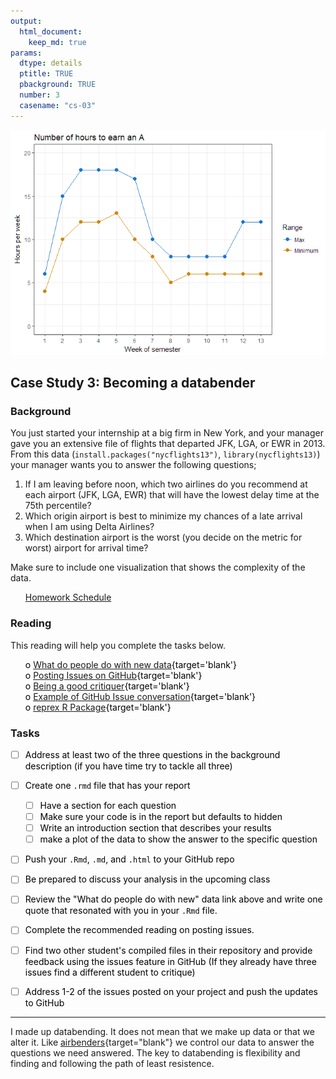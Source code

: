 ```yaml
---
output:  
  html_document:  
    keep_md: true  
params:
  dtype: details
  ptitle: TRUE
  pbackground: TRUE
  number: 3
  casename: "cs-03"
---
```





![](cs03_details_files/figure-html/unnamed-chunk-2-1.png)<!-- -->

## Case Study 3: Becoming a databender 
### Background 
You just started your internship at a big firm in New York, and your manager gave you an extensive file of flights that departed JFK, LGA, or EWR in 2013. From this data (`install.packages("nycflights13")`, `library(nycflights13)`) your manager wants you to answer the following questions;

1. If I am leaving before noon, which two airlines do you recommend at each airport (JFK, LGA, EWR) that will have the lowest delay time at the 75th percentile?
2. Which origin airport is best to minimize my chances of a late arrival when I am using Delta Airlines?
3. Which destination airport is the worst (you decide on the metric for worst) airport for arrival time?

Make sure to include one visualization that shows the complexity of the data.

 * [Homework Schedule](../homework_schedule.html)






### Reading

This reading will help you complete the tasks below.

* o [What do people do with new data](https://simplystatistics.org/2014/06/13/what-i-do-when-i-get-a-new-data-set-as-told-through-tweets/){target='blank'}
* o [Posting Issues on GitHub](https://guides.github.com/features/issues/){target='blank'}
* o [Being a good critiquer](https://sifterapp.com/blog/2012/08/tips-for-effectively-reporting-bugs-and-issues/){target='blank'}
* o [Example of GitHub Issue conversation](https://github.com/STAT545-UBC/Discussion/issues/387){target='blank'}
* o [reprex R Package](https://github.com/tidyverse/reprex#what-is-a-reprex){target='blank'}


### Tasks


<style>
ul {
   color: black;
   list-style-type: none;
   list-style-position: outside;

}

</style>


* [ ] Address at least two of the three questions in the background description (if you have time try to tackle all three)
* [ ] Create one `.rmd` file that has your report
    * [ ] Have a section for each question
    * [ ] Make sure your code is in the report but defaults to hidden
    * [ ] Write an introduction section that describes your results
    * [ ] make a plot of the data to show the answer to the specific question
* [ ] Push your `.Rmd`, `.md`, and `.html` to your GitHub repo
* [ ] Be prepared to discuss your analysis in the upcoming class
* [ ] Review the "What do people do with new" data link above and write one quote that resonated with you in your `.Rmd` file.
* [ ] Complete the recommended reading on posting issues.
* [ ] Find two other student's compiled files in their repository and provide feedback using the issues feature in GitHub (If they already have three issues find a different student to critique)
* [ ] Address 1-2 of the issues posted on your project and push the updates to GitHub





---------

I made up databending.  It does not mean that we make up data or that we alter it.  Like [airbenders](http://avatar.wikia.com/wiki/Airbending){target="blank"} we control our data to answer the questions we need answered.  The key to databending is flexibility and finding and following the path of least resistence.







